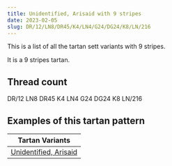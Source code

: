 ```yaml
---
title: Unidentified, Arisaid with 9 stripes
date: 2023-02-05
slug: DR/12/LN8/DR45/K4/LN4/G24/DG24/K8/LN/216
---
```

This is a list of all the tartan sett variants with 9 stripes.

It is a 9 stripes tartan.


## Thread count
DR/12 LN8 DR45 K4 LN4 G24 DG24 K8 LN/216

## Examples of this tartan pattern

| Tartan Variants |
|---------------|
| [Unidentified, Arisaid](/variants/dr/12/ln8/dr45/k4/ln4/g24/dg24/k8/ln/216-dg003000-dr900030-g30a010-k000000-lne0e0e0)||
